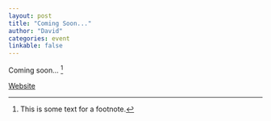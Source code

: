 ```yaml
---
layout: post
title: "Coming Soon..."
author: "David"
categories: event
linkable: false
---
```


Coming soon... [^1]

[Website](https://cmu-interactive-ai.github.io/)

[^1]: This is some text for a footnote.